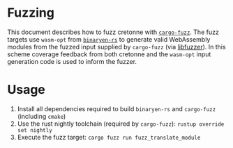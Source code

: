 # Fuzzing

This document describes how to fuzz cretonne with [`cargo-fuzz`](TODO). The fuzz targets use `wasm-opt` from [`binaryen-rs`](TODO) to generate valid WebAssembly modules from the fuzzed input supplied by `cargo-fuzz` (via [libfuzzer](TODO)). In this scheme coverage feedback from both cretonne and the `wasm-opt` input generation code is used to inform the fuzzer.

# Usage

1. Install all dependencies required to build `binaryen-rs` and `cargo-fuzz` (including `cmake`)
2. Use the rust nightly toolchain (required by `cargo-fuzz`): `rustup override set nightly`
3. Execute the fuzz target: `cargo fuzz run fuzz_translate_module`
